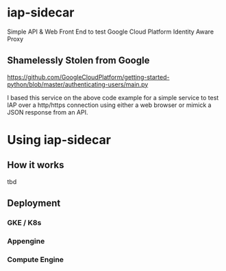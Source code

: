 # iap-sidecar
Simple API &amp; Web Front End to test Google Cloud Platform Identity Aware Proxy

## Shamelessly Stolen from Google
https://github.com/GoogleCloudPlatform/getting-started-python/blob/master/authenticating-users/main.py

I based this service on the above code example for a simple service to test IAP over a http/https connection using either a web browser or mimick a JSON response from an API.

# Using iap-sidecar

## How it works
tbd

## Deployment

### GKE / K8s

### Appengine

### Compute Engine